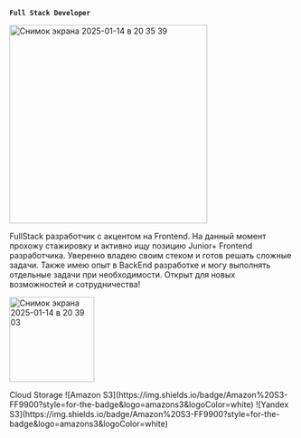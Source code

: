 **`Full Stack Developer`**

<img width="350" alt="Снимок экрана 2025-01-14 в 20 35 39" src="https://github.com/user-attachments/assets/420372e0-46da-4076-9909-6b9eefe6fa92" />

<p>
FullStack разработчик с акцентом на Frontend. На данный момент прохожу стажировку и активно ищу позицию Junior+ Frontend разработчика. Уверенно владею своим стеком и готов решать сложные задачи. Также имею опыт в BackEnd разработке и могу выполнять отдельные задачи при необходимости. Открыт для новых возможностей и сотрудничества!
</p>

<img width="150" alt="Снимок экрана 2025-01-14 в 20 39 03" src="https://github.com/user-attachments/assets/95247a7e-df51-4abc-adf6-6420fbcf76d4" />

<p>
	Cloud Storage
	![Amazon S3](https://img.shields.io/badge/Amazon%20S3-FF9900?style=for-the-badge&logo=amazons3&logoColor=white)
	![Yandex S3](https://img.shields.io/badge/Amazon%20S3-FF9900?style=for-the-badge&logo=amazons3&logoColor=white)
</p>
</div>
